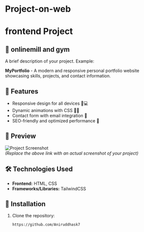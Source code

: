 # Project-on-web
# frontend Project

## 🚀 onlinemill and gym

A brief description of your project. Example:

**MyPortfolio** - A modern and responsive personal portfolio website showcasing skills, projects, and contact information.

## 🌟 Features

- Responsive design for all devices 📱💻
- Dynamic animations with CSS 🎨✨
- Contact form with email integration 📩
- SEO-friendly and optimized performance 🚀

## 📸 Preview

![Project Screenshot](https://via.placeholder.com/800x400)  
*(Replace the above link with an actual screenshot of your project)*

## 🛠️ Technologies Used

- **Frontend:** HTML, CSS 
- **Frameworks/Libraries:**  TailwindCSS   
## 📂 Installation

1. Clone the repository:
   ```bash
   https://github.com/Aniruddhask7
